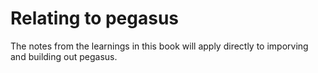 # Relating to pegasus

The notes from the learnings in this book will
apply directly to imporving and building out pegasus.
